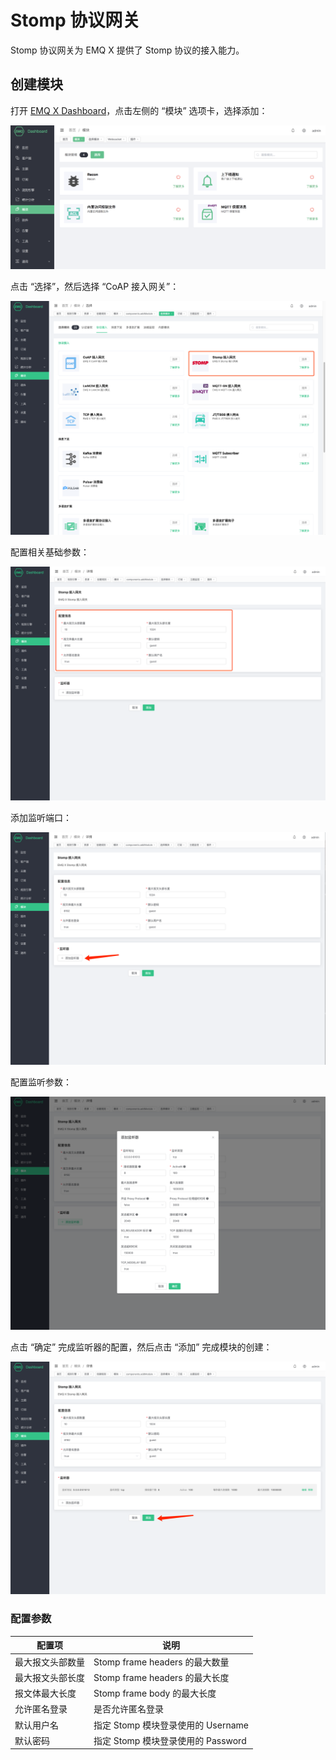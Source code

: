 # Stomp 协议网关

Stomp 协议网关为 EMQ X 提供了 Stomp 协议的接入能力。

## 创建模块

打开 [EMQ X Dashboard](http://127.0.0.1:18083/#/modules)，点击左侧的 “模块” 选项卡，选择添加：

![image-20200928161310952](./assets/modules.png)

点击 “选择”，然后选择 “CoAP 接入网关”：

![Create CoAP Protocol Gateway](assets/stomp_1.png)

配置相关基础参数：

![Configure CoAP Protocol Gateway](assets/stomp_2.png)

添加监听端口：

![Configure CoAP Protocol Gateway](assets/stomp_3.png)

配置监听参数：

![Configure CoAP Protocol Gateway](assets/stomp_4.png)

点击 “确定” 完成监听器的配置，然后点击 “添加” 完成模块的创建： 

![Complete CoAP Protocol Gateway](assets/stomp_5.png)

### 配置参数

| 配置项                      |       说明                           |
| ---------------------------| ---------------------------------- |
| 最大报文头部数量              | Stomp frame headers 的最大数量    |
| 最大报文头部长度              | Stomp frame headers 的最大长度    |
| 报文体最大长度                | Stomp frame body 的最大长度       |
| 允许匿名登录                 | 是否允许匿名登录 |
| 默认用户名                   | 指定 Stomp 模块登录使用的 Username |
| 默认密码                    |  指定 Stomp 模块登录使用的 Password  |
